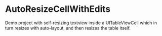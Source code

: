 # AutoResizeCellWithEdits
Demo project with self-resizing textview inside a UITableViewCell which in turn resizes with auto-layout, and then resizes the table itself.
